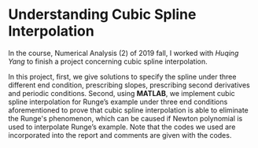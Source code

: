 # Understanding Cubic Spline Interpolation

In the course, Numerical Analysis (2) of 2019 fall, I worked with *Huqing Yang* to finish a project concerning 
cubic spline interpolation.

In this project, first, we give solutions to specify the 
spline under three different end condition, prescribing slopes, prescribing second derivatives and 
periodic conditions. Second, using **MATLAB**, we implement cubic spline interpolation for Runge’s example under three end conditions aforementioned to 
prove that cubic spline interpolation is able to eliminate the Runge's phenomenon, which can be caused 
if Newton polynomial is used to interpolate Runge’s example. Note that the codes we used are incorporated into 
the report and comments are given with the codes.

